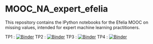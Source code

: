 # MOOC_NA_expert_efelia
This repository contains the IPython notebooks for the Efelia MOOC on missing values, intended for expert machine learning practitioners.

TP1 : [![Binder](https://mybinder.org/badge_logo.svg)](https://mybinder.org/v2/gh/AudeSportisse/MOOC_NA_expert_efelia/HEAD?urlpath=%2Fdoc%2Ftree%2FTP1_MOOC_Expert.ipynb)
TP2 : [![Binder](https://mybinder.org/badge_logo.svg)](https://mybinder.org/v2/gh/AudeSportisse/MOOC_NA_expert_efelia/HEAD?urlpath=%2Fdoc%2Ftree%2FTP2_MOOC_Expert.ipynb)
TP3 : [![Binder](https://mybinder.org/badge_logo.svg)](https://mybinder.org/v2/gh/AudeSportisse/MOOC_NA_expert_efelia/HEAD?urlpath=%2Fdoc%2Ftree%2FTP3_MOOC_Expert.ipynb)
TP4 : [![Binder](https://mybinder.org/badge_logo.svg)](https://mybinder.org/v2/gh/AudeSportisse/MOOC_NA_expert_efelia/HEAD?urlpath=%2Fdoc%2Ftree%2FTP4_MOOC_Expert.ipynb)

